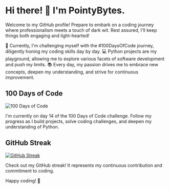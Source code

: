 # Hi there! 👋 I'm PointyBytes.

Welcome to my GitHub profile! Prepare to embark on a coding journey where professionalism meets a touch of dark wit. Rest assured, I'll keep things both engaging and light-hearted!

🌱 Currently, I'm challenging myself with the #100DaysOfCode journey, diligently honing my coding skills day by day.
💻 Python projects are my playground, allowing me to explore various facets of software development and push my limits.
📚 Every day, my passion drives me to embrace new concepts, deepen my understanding, and strive for continuous improvement.

## 100 Days of Code

![100 Days of Code](https://img.shields.io/badge/100%20Days%20of%20Code-Day%2014-green)

I'm currently on day 14 of the 100 Days of Code challenge. Follow my progress as I build projects, solve coding challenges, and deepen my understanding of Python.

## GitHub Streak

[![GitHub Streak](https://streak-stats.demolab.com?user=PointyBytes&theme=great-gatsby&type=png)](https://git.io/streak-stats)

Check out my GitHub streak! It represents my continuous contribution and commitment to coding.


Happy coding! 🚀

